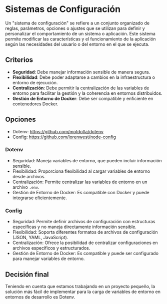 # Sistemas de Configuración
Un "sistema de configuración" se refiere a un conjunto organizado de reglas,
parámetros, opciones o ajustes que se utilizan para definir y personalizar el
comportamiento de un sistema o aplicación. Este sistema permite modificar las
características y el funcionamiento de la aplicación según las necesidades del
usuario o del entorno en el que se ejecuta.

## Criterios
- **Seguridad**: Debe manejar información sensible de manera segura.
- **Flexibilidad**: Debe poder adaptarse a cambios en la infraestructura o
entorno de ejecución.
- **Centralización**: Debe permitir la centralización de las variables de
entorno para facilitar la gestión y la coherencia en entornos distribuidos.
- **Gestión de Entorno de Docker**: Debe ser compatible y enficiente en
contenedores Docker.

## Opciones
- Dotenv: https://github.com/motdotla/dotenv
- Config: https://github.com/lorenwest/node-config


### Dotenv
- Seguridad: Maneja variables de entorno, que pueden incluir información
sensible.
- Flexibilidad: Proporciona flexibilidad al cargar variables de entorno desde
archivos.
- Centralización: Permite centralizar las variables de entorno en un archivo
`.env`.
- Gestión de Entorno de Docker: Es compatible con Docker y puede integrarse
eficientemente.

### Config
- Seguridad: Permite definir archivos de configuración con estructuras
específicas y no maneja directamente información sensible.
- Flexibilidad: Soporta diferentes formatos de archivos de configuración (JSON,
YAML, JavaScript).
- Centralización: Ofrece la posibilidad de centralizar configuraciones en
archivos específicos y estructurados.
- Gestión de Entorno de Docker: Es compatible y puede ser configurado para
manejar variables de entorno.

## Decisión final
Teniendo en cuenta que estamos trabajando en un proyecto pequeño, la solución
más fácil de implementar para la carga de variables de entorno en entornos de
desarrollo es Dotenv.